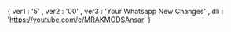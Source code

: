 { ver1 : '5' ,  ver2 : '00' ,  ver3 : 'Your Whatsapp New Changes' ,  dli : 'https://youtube.com/c/MRAKMODSAnsar' }
